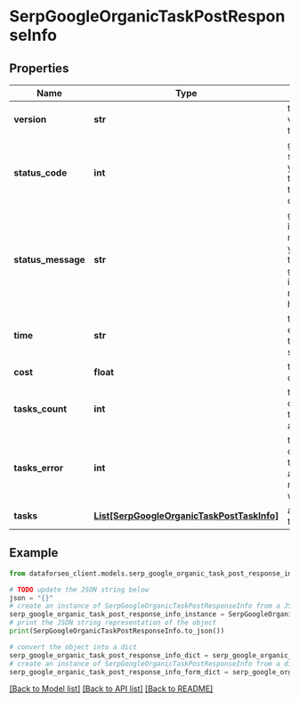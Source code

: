 # SerpGoogleOrganicTaskPostResponseInfo


## Properties

Name | Type | Description | Notes
------------ | ------------- | ------------- | -------------
**version** | **str** | the current version of the API | [optional] 
**status_code** | **int** | general status code you can find the full list of the response codes here | [optional] 
**status_message** | **str** | general informational message you can find the full list of general informational messages here | [optional] 
**time** | **str** | total execution time, seconds | [optional] 
**cost** | **float** | total tasks cost, USD | [optional] 
**tasks_count** | **int** | the number of tasks in the tasks array | [optional] 
**tasks_error** | **int** | the number of tasks in the tasks array returned with an error | [optional] 
**tasks** | [**List[SerpGoogleOrganicTaskPostTaskInfo]**](SerpGoogleOrganicTaskPostTaskInfo.md) | array of tasks | [optional] 

## Example

```python
from dataforseo_client.models.serp_google_organic_task_post_response_info import SerpGoogleOrganicTaskPostResponseInfo

# TODO update the JSON string below
json = "{}"
# create an instance of SerpGoogleOrganicTaskPostResponseInfo from a JSON string
serp_google_organic_task_post_response_info_instance = SerpGoogleOrganicTaskPostResponseInfo.from_json(json)
# print the JSON string representation of the object
print(SerpGoogleOrganicTaskPostResponseInfo.to_json())

# convert the object into a dict
serp_google_organic_task_post_response_info_dict = serp_google_organic_task_post_response_info_instance.to_dict()
# create an instance of SerpGoogleOrganicTaskPostResponseInfo from a dict
serp_google_organic_task_post_response_info_form_dict = serp_google_organic_task_post_response_info.from_dict(serp_google_organic_task_post_response_info_dict)
```
[[Back to Model list]](../README.md#documentation-for-models) [[Back to API list]](../README.md#documentation-for-api-endpoints) [[Back to README]](../README.md)


